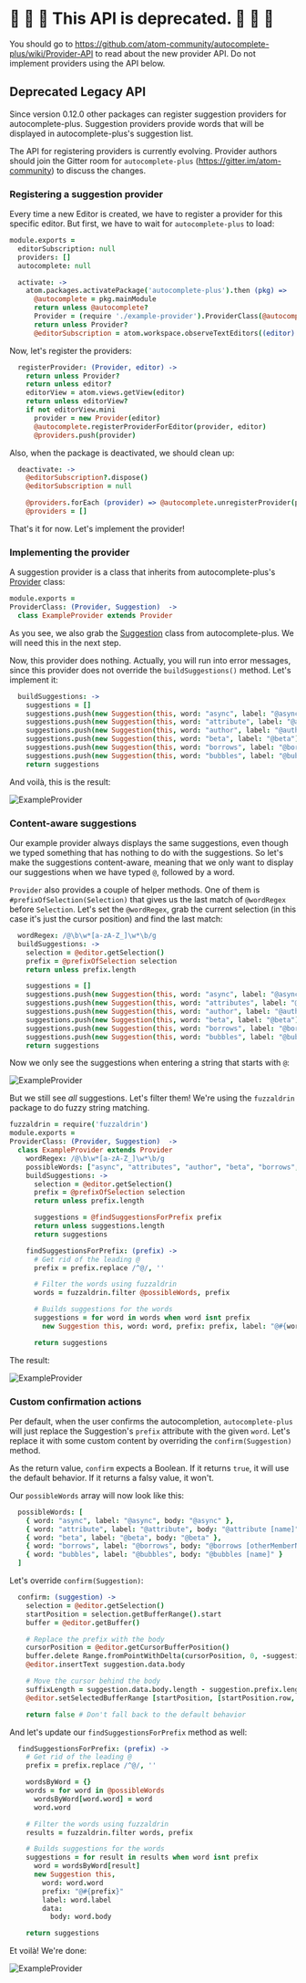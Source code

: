 # :rotating_light: :rotating_light: :rotating_light: This API is deprecated. :rotating_light: :rotating_light: :rotating_light: 

You should go to https://github.com/atom-community/autocomplete-plus/wiki/Provider-API to read about the new provider API. Do not implement providers using the API below.

## Deprecated Legacy API

Since version 0.12.0 other packages can register suggestion providers for autocomplete-plus. Suggestion providers provide words that will be displayed in autocomplete-plus's suggestion list.

The API for registering providers is currently evolving. Provider authors should join the Gitter room for `autocomplete-plus` (https://gitter.im/atom-community) to discuss the changes.

### Registering a suggestion provider

Every time a new Editor is created, we have to register a provider for this specific editor. But first, we have to wait for `autocomplete-plus` to load:

```coffeescript
module.exports =
  editorSubscription: null
  providers: []
  autocomplete: null

  activate: ->
    atom.packages.activatePackage('autocomplete-plus').then (pkg) =>
      @autocomplete = pkg.mainModule
      return unless @autocomplete?
      Provider = (require './example-provider').ProviderClass(@autocomplete.Provider, @autocomplete.Suggestion)
      return unless Provider?
      @editorSubscription = atom.workspace.observeTextEditors((editor) => @registerProvider(Provider, editor))
```

Now, let's register the providers:

```coffeescript
  registerProvider: (Provider, editor) ->
    return unless Provider?
    return unless editor?
    editorView = atom.views.getView(editor)
    return unless editorView?
    if not editorView.mini
      provider = new Provider(editor)
      @autocomplete.registerProviderForEditor(provider, editor)
      @providers.push(provider)
```

Also, when the package is deactivated, we should clean up:

```coffeescript
  deactivate: ->
    @editorSubscription?.dispose()
    @editorSubscription = null

    @providers.forEach (provider) => @autocomplete.unregisterProvider(provider)
    @providers = []
```

That's it for now. Let's implement the provider!

### Implementing the provider

A suggestion provider is a class that inherits from autocomplete-plus's [Provider](https://github.com/atom-community/autocomplete-plus/blob/master/lib/provider.coffee) class:

```coffeescript
module.exports =
ProviderClass: (Provider, Suggestion)  ->
  class ExampleProvider extends Provider
```

As you see, we also grab the [Suggestion](https://github.com/atom-community/autocomplete-plus/blob/master/lib/suggestion.coffee) class from autocomplete-plus. We will need this in the next step. 

Now, this provider does nothing. Actually, you will run into error messages, since this provider does not override the `buildSuggestions()` method. Let's implement it:

```coffeescript
  buildSuggestions: ->
    suggestions = []
    suggestions.push(new Suggestion(this, word: "async", label: "@async"))
    suggestions.push(new Suggestion(this, word: "attribute", label: "@attribute"))
    suggestions.push(new Suggestion(this, word: "author", label: "@author"))
    suggestions.push(new Suggestion(this, word: "beta", label: "@beta"))
    suggestions.push(new Suggestion(this, word: "borrows", label: "@borrows"))
    suggestions.push(new Suggestion(this, word: "bubbles", label: "@bubbles"))
    return suggestions
```

And voilà, this is the result:

![ExampleProvider](http://s7.directupload.net/images/140411/vcokpfiv.png)

### Content-aware suggestions

Our example provider always displays the same suggestions, even though we typed something that has nothing to do with the suggestions. So let's make the suggestions content-aware, meaning that we only want to display our suggestions when we have typed `@`, followed by a word.

`Provider` also provides a couple of helper methods. One of them is `#prefixOfSelection(Selection)` that gives us the last match of `@wordRegex` before `Selection`. Let's set the `@wordRegex`, grab the current selection (in this case it's just the cursor position) and find the last match:

```coffeescript
  wordRegex: /@\b\w*[a-zA-Z_]\w*\b/g
  buildSuggestions: ->
    selection = @editor.getSelection()
    prefix = @prefixOfSelection selection
    return unless prefix.length

    suggestions = []
    suggestions.push(new Suggestion(this, word: "async", label: "@async"))
    suggestions.push(new Suggestion(this, word: "attributes", label: "@attribute"))
    suggestions.push(new Suggestion(this, word: "author", label: "@author"))
    suggestions.push(new Suggestion(this, word: "beta", label: "@beta"))
    suggestions.push(new Suggestion(this, word: "borrows", label: "@borrows"))
    suggestions.push(new Suggestion(this, word: "bubbles", label: "@bubbles"))
    return suggestions
```

Now we only see the suggestions when entering a string that starts with `@`:

![ExampleProvider](http://s1.directupload.net/images/140411/4kbtec9e.png)

But we still see _all_ suggestions. Let's filter them! We're using the `fuzzaldrin` package to do fuzzy string matching.

```coffeescript
fuzzaldrin = require('fuzzaldrin')
module.exports =
ProviderClass: (Provider, Suggestion)  ->
  class ExampleProvider extends Provider
    wordRegex: /@\b\w*[a-zA-Z_]\w*\b/g
    possibleWords: ["async", "attributes", "author", "beta", "borrows", "bubbles"]
    buildSuggestions: ->
      selection = @editor.getSelection()
      prefix = @prefixOfSelection selection
      return unless prefix.length

      suggestions = @findSuggestionsForPrefix prefix
      return unless suggestions.length
      return suggestions

    findSuggestionsForPrefix: (prefix) ->
      # Get rid of the leading @
      prefix = prefix.replace /^@/, ''

      # Filter the words using fuzzaldrin
      words = fuzzaldrin.filter @possibleWords, prefix

      # Builds suggestions for the words
      suggestions = for word in words when word isnt prefix
        new Suggestion this, word: word, prefix: prefix, label: "@#{word}"

      return suggestions
```

The result:

![ExampleProvider](http://s7.directupload.net/images/140411/56k2sne7.gif)

### Custom confirmation actions

Per default, when the user confirms the autocompletion, `autocomplete-plus` will just replace the Suggestion's `prefix` attribute with the given `word`. Let's replace it with some custom content by overriding the `confirm(Suggestion)` method.

As the return value, `confirm` expects a Boolean. If it returns `true`, it will use the default behavior. If it returns a falsy value, it won't.

Our `possibleWords` array will now look like this:

```coffeescript
  possibleWords: [
    { word: "async", label: "@async", body: "@async" },
    { word: "attribute", label: "@attribute", body: "@attribute [name]" },
    { word: "beta", label: "@beta", body: "@beta" },
    { word: "borrows", label: "@borrows", body: "@borrows [otherMemberName] as [thisMemberName]" },
    { word: "bubbles", label: "@bubbles", body: "@bubbles [name]" }
  ]
```

Let's override `confirm(Suggestion)`:

```coffeescript
  confirm: (suggestion) ->
    selection = @editor.getSelection()
    startPosition = selection.getBufferRange().start
    buffer = @editor.getBuffer()

    # Replace the prefix with the body
    cursorPosition = @editor.getCursorBufferPosition()
    buffer.delete Range.fromPointWithDelta(cursorPosition, 0, -suggestion.prefix.length)
    @editor.insertText suggestion.data.body

    # Move the cursor behind the body
    suffixLength = suggestion.data.body.length - suggestion.prefix.length
    @editor.setSelectedBufferRange [startPosition, [startPosition.row, startPosition.column + suffixLength]]

    return false # Don't fall back to the default behavior
```

And let's update our `findSuggestionsForPrefix` method as well:

```coffeescript
  findSuggestionsForPrefix: (prefix) ->
    # Get rid of the leading @
    prefix = prefix.replace /^@/, ''

    wordsByWord = {}
    words = for word in @possibleWords
      wordsByWord[word.word] = word
      word.word

    # Filter the words using fuzzaldrin
    results = fuzzaldrin.filter words, prefix

    # Builds suggestions for the words
    suggestions = for result in results when word isnt prefix
      word = wordsByWord[result]
      new Suggestion this,
        word: word.word
        prefix: "@#{prefix}"
        label: word.label
        data:
          body: word.body

    return suggestions
```

Et voilà! We're done:

![ExampleProvider](http://s7.directupload.net/images/140411/qoxz2k7h.gif)